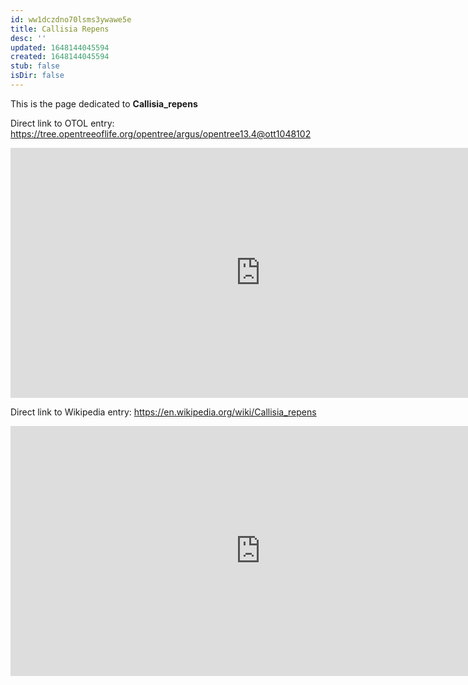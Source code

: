 ```yaml
---
id: ww1dczdno70lsms3ywawe5e
title: Callisia Repens
desc: ''
updated: 1648144045594
created: 1648144045594
stub: false
isDir: false
---
```

This is the page dedicated to **Callisia_repens**


Direct link to OTOL entry: https://tree.opentreeoflife.org/opentree/argus/opentree13.4@ott1048102



<html>
    <body>
    <iframe src="https://tree.opentreeoflife.org/opentree/argus/opentree13.4@ott1048102"
    width="800" height="400" frameborder="0" allowfullscreen> </iframe>
    </body>
</html>
    


Direct link to Wikipedia entry: https://en.wikipedia.org/wiki/Callisia_repens



<html>
    <body>
    <iframe src="https://en.wikipedia.org/wiki/Callisia_repens"
    width="800" height="400" frameborder="0" allowfullscreen> </iframe>
    </body>
</html>
    
